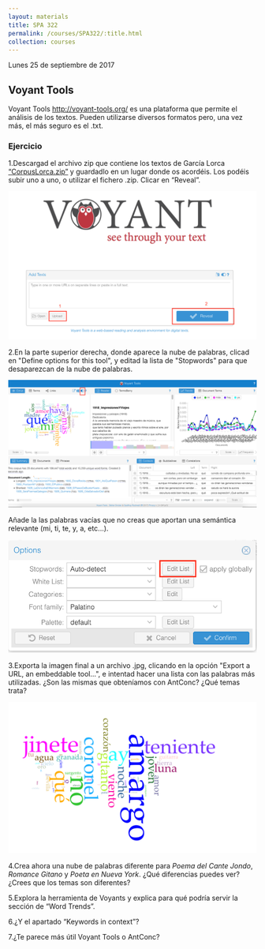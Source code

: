 ```yaml
---
layout: materials
title: SPA 322
permalink: /courses/SPA322/:title.html
collection: courses
---
```

Lunes 25 de septiembre de 2017

## Voyant Tools 

Voyant Tools <http://voyant-tools.org/> es una plataforma que permite el análisis de los textos. Pueden utilizarse diversos formatos pero, una vez más, el más seguro es el .txt. 

### Ejercicio
1.Descargad el archivo zip que contiene los textos de García Lorca [“CorpusLorca.zip”](https://github.com/susannalles/susannalles.github.io/blob/master/_courses/SPA322/corpus/CorpusLorca.zip) y guardadlo en un lugar donde os acordéis. Los podéis subir uno a uno, o utilizar el fichero .zip. Clicar en “Reveal”. 

![Subir el texto](img/voyant1.png)

2.En la parte superior derecha, donde aparece la nube de palabras, clicad en "Define options for this tool", y editad la lista de "Stopwords" para que desaparezcan de la nube de palabras. 
 
![Editar la lista de palabras](img/voyant2.png)

Añade la las palabras vacías que no creas que aportan una semántica relevante (mi, ti, te, y, a, etc...). 

![Editar la lista de palabras](img/voyant3.png)

3.Exporta la imagen final a un archivo .jpg, clicando en la opción "Export a URL, an embeddable tool...", e intentad hacer una lista con las palabras más utilizadas. ¿Son las mismas que obteníamos con AntConc? ¿Qué temas trata?

![Interpreta la nube de palabras](img/voyant4.png)

4.Crea ahora una nube de palabras diferente para *Poema del Cante Jondo*, *Romance Gitano* y *Poeta en Nueva York*. ¿Qué diferencias puedes ver? ¿Crees que los temas son diferentes?

5.Explora la herramienta de Voyants y explica para qué podría servir la sección de “Word Trends”.

6.¿Y el apartado “Keywords in context”? 

7.¿Te parece más útil Voyant Tools o AntConc? 


